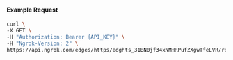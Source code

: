 <!-- Code generated for API Clients. DO NOT EDIT. -->

#### Example Request

```bash
curl \
-X GET \
-H "Authorization: Bearer {API_KEY}" \
-H "Ngrok-Version: 2" \
https://api.ngrok.com/edges/https/edghts_31BN0jf34xNMHRPufZXgwTfeLVR/routes/edghtsrt_31BN0gfG4ftIfPGlrxRU6FTFQqS/user_agent_filter
```
